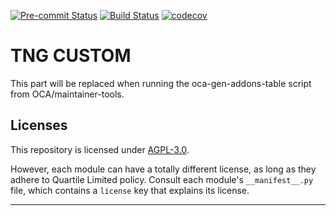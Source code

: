 
<!-- /!\ Non OCA Context : Set here the badge of your runbot / runboat instance. -->
[![Pre-commit Status](https://github.com/qrtl/tng-custom/actions/workflows/pre-commit.yml/badge.svg?branch=16.0)](https://github.com/qrtl/tng-custom/actions/workflows/pre-commit.yml?query=branch%3A16.0)
[![Build Status](https://github.com/qrtl/tng-custom/actions/workflows/test.yml/badge.svg?branch=16.0)](https://github.com/qrtl/tng-custom/actions/workflows/test.yml?query=branch%3A16.0)
[![codecov](https://codecov.io/gh/qrtl/tng-custom/branch/16.0/graph/badge.svg)](https://codecov.io/gh/qrtl/tng-custom)
<!-- /!\ Non OCA Context : Set here the badge of your translation instance. -->

<!-- /!\ do not modify above this line -->

# TNG CUSTOM



<!-- /!\ do not modify below this line -->

<!-- prettier-ignore-start -->

[//]: # (addons)

This part will be replaced when running the oca-gen-addons-table script from OCA/maintainer-tools.

[//]: # (end addons)

<!-- prettier-ignore-end -->

## Licenses

This repository is licensed under [AGPL-3.0](LICENSE).

However, each module can have a totally different license, as long as they adhere to Quartile Limited
policy. Consult each module's `__manifest__.py` file, which contains a `license` key
that explains its license.

----
<!-- /!\ Non OCA Context : Set here the full description of your organization. -->
